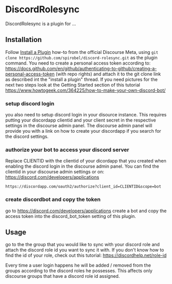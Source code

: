 # DiscordRolesync

DiscordRolesync is a plugin for ...

## Installation

Follow [Install a Plugin](https://meta.discourse.org/t/install-a-plugin/19157)
how-to from the official Discourse Meta, using `git clone https://github.com/spirobel/discord-rolesync.git`
as the plugin command. You need to create a personal access token according to: https://docs.github.com/en/github/authenticating-to-github/creating-a-personal-access-token (with repo rights) and attach it to the git clone link as described int the "install a plugin" thread. If you need pictures for the next two steps look at the Getting Started section of this tutorial https://www.howtogeek.com/364225/how-to-make-your-own-discord-bot/

### setup discord login

you also need to setup discord login in your disource instance. This requires putting your discordapp clientid and your client secret in the respective settings in the discourse admin panel. The discourse admin panel will provide you with a link on how to create your discordapp if you search for the discord settings.

### authorize your bot to access your discord server

Replace CLIENTID with the clientid of your dicordapp that you created when enabling the discord login in the discourse admin panel. You can find the clientid in your discourse admin settings or on: https://discord.com/developers/applications

```
https://discordapp.com/oauth2/authorize?client_id=CLIENTID&scope=bot
```

### create discordbot and copy the token

go to https://discord.com/developers/applications create a bot and copy the access token into the discord_bot_token setting of this plugin.


## Usage

go to the the group that you would like to sync with your discord role and attach the discord role id you want to sync it with. If you don't know how to find the id of your role, check out this tutorial: https://discordhelp.net/role-id

Every time a user login happens he will be added / removed from the groups according to the discord roles he possesses. This affects only discourse groups that have a discord role id assigned.
